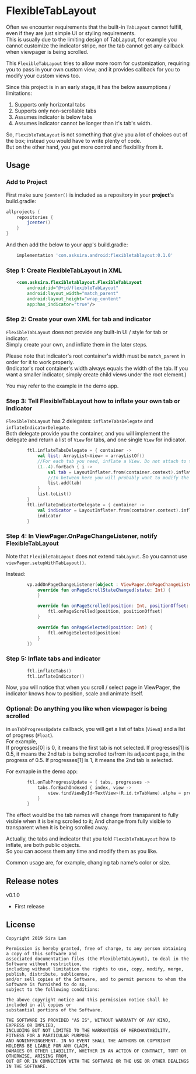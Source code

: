 # FlexibleTabLayout

Often we encounter requirements that the built-in `TabLayout` cannot fulfill, even if they are just simple UI or styling requirements.  
This is usually due to the limiting design of TabLayout, for example you cannot customize the indicator stripe, nor the tab cannot get any callback when viewpager is being scrolled.

This `FlexibleTabLayout` tries to allow more room for customization, requiring you to pass in your own custom view; and it provides callback for you to modify your custom views too.

Since this project is in an early stage, it has the below assumptions / limitations:

1. Supports only horizontal tabs
2. Supports only non-scrollable tabs
3. Assumes indicator is below tabs
4. Assumes indicator cannot be longer than it's tab's width.

So, `FlexibleTabLayout` is not something that give you a lot of choices out of the box; instead you would have to write plenty of code.  
But on the other hand, you get more control and flexibility from it.

## Usage

### Add to Project

First make sure `jcenter()` is included as a repository in your **project**'s build.gradle:  

```groovy
allprojects {
    repositories {
        jcenter()
    }
}
```

And then add the below to your app's build.gradle:  

```groovy
    implementation 'com.asksira.android:flexibletablayout:0.1.0'
```

### Step 1: Create FlexibleTabLayout in XML

```xml
    <com.asksira.flexibletablayout.FlexibleTabLayout
        android:id="@+id/flexibleTabLayout"
        android:layout_width="match_parent"
        android:layout_height="wrap_content"
        app:has_indicator="true"/>
```

### Step 2: Create your own XML for tab and indicator

`FlexibleTabLayout` does not provide any built-in UI / style for tab or indicator.  
Simply create your own, and inflate them in the later steps.

Please note that indicator's root container's width must be `match_parent` in order for it to work properly.  
(Indicator's root container's width always equals the width of the tab. If you want a smaller indicator, simply create child views under the root element.)

You may refer to the example in the demo app.

### Step 3: Tell FlexibleTabLayout how to inflate your own tab or indicator

`FlexibleTabLayout` has 2 delegates: `inflateTabsDelegate` and `inflateIndicatorDelegate`.  
Both delegate provide you the container, and you will implement the delegate and return a list of `View` for tabs, and one single `View` for indicator.  

```kotlin
        ftl.inflateTabsDelegate = { container ->
            val list: ArrayList<View> = arrayListOf()
            //For each tab you need, inflate a View. Do not attach to the container!
            (1..4).forEach { i -> 
                val tab = LayoutInflater.from(container.context).inflate(R.layout.item_tab, container, false)
                //In between here you will probably want to modify the content of the tab you inflated
                list.add(tab)
            }
            list.toList()
        }
        ftl.inflateIndicatorDelegate = { container ->
            val indicator = LayoutInflater.from(container.context).inflate(R.layout.item_indicator, container, false)
            indicator
        }
```
### Step 4: In ViewPager.OnPageChangeListener, notify FlexibleTabLayout

Note that `FlexibleTabLayout` does not extend `TabLayout`. So you cannot use `viewPager.setupWithTabLayout()`.

Instead:

```kotlin
        vp.addOnPageChangeListener(object : ViewPager.OnPageChangeListener {
            override fun onPageScrollStateChanged(state: Int) {
            }

            override fun onPageScrolled(position: Int, positionOffset: Float, positionOffsetPixels: Int) {
                ftl.onPageScrolled(position, positionOffset)
            }

            override fun onPageSelected(position: Int) {
                ftl.onPageSelected(position)
            }
        })
```

### Step 5: Inflate tabs and indicator

```kotlin
        ftl.inflateTabs()
        ftl.inflateIndicator()
```

Now, you will notice that when you scroll / select page in ViewPager, the indicator knows how to position, scale and animate itself.

### Optional: Do anything you like when viewpager is being scrolled

in `onTabProgressUpdate` callback, you will get a list of tabs (`View`s) and a list of progress (`Float`).  
For example,  
If progresses[0] is 0, it means the first tab is not selected.
If progresses[1] is 0.5, it means the 2nd tab is being scrolled to/from its adjacent page, in the progress of 0.5.
If progresses[1] is 1, it means the 2nd tab is selected.

For exmaple in the demo app:
```kotlin
        ftl.onTabProgressUpdate = { tabs, progresses ->
            tabs.forEachIndexed { index, view ->
                view.findViewById<TextView>(R.id.tvTabName).alpha = progresses[index]
            }
        }
```

The effect would be the tab names will change from transparent to fully visible when it is being scrolled to it;
And change from fully visible to transparent when it is being scrolled away.

Actually, the tabs and indicator that you told `FlexibleTabLayout` how to inflate, are both public objects.  
So you can access them any time and modify them as you like.

Common usage are, for example, changing tab name's color or size.

## Release notes

v0.1.0
- First release

## License

```
Copyright 2019 Sira Lam

Permission is hereby granted, free of charge, to any person obtaining a copy of this software and 
associated documentation files (the FlexibleTabLayout), to deal in the Software without restriction,
including without limitation the rights to use, copy, modify, merge, publish, distribute, sublicense,
and/or sell copies of the Software, and to permit persons to whom the Software is furnished to do so,
subject to the following conditions:

The above copyright notice and this permission notice shall be included in all copies or 
substantial portions of the Software.

THE SOFTWARE IS PROVIDED "AS IS", WITHOUT WARRANTY OF ANY KIND, EXPRESS OR IMPLIED,
INCLUDING BUT NOT LIMITED TO THE WARRANTIES OF MERCHANTABILITY, FITNESS FOR A PARTICULAR PURPOSE
AND NONINFRINGEMENT. IN NO EVENT SHALL THE AUTHORS OR COPYRIGHT HOLDERS BE LIABLE FOR ANY CLAIM,
DAMAGES OR OTHER LIABILITY, WHETHER IN AN ACTION OF CONTRACT, TORT OR OTHERWISE, ARISING FROM,
OUT OF OR IN CONNECTION WITH THE SOFTWARE OR THE USE OR OTHER DEALINGS IN THE SOFTWARE.
```